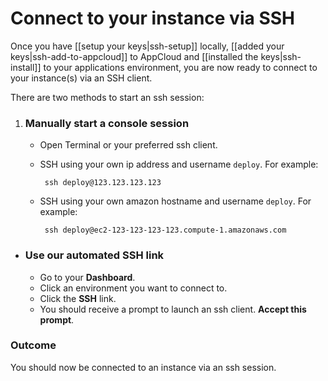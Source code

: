 # Connect to your instance via SSH

Once you have [[setup your keys|ssh-setup]] locally, [[added your keys|ssh-add-to-appcloud]]
to AppCloud and [[installed the keys|ssh-install]] to your applications environment, you 
are now ready to connect to your instance(s) via an SSH client.

There are two methods to start an ssh session:

  1. ### Manually start a console session 
     * Open Terminal or your preferred ssh client.
     * SSH using your own ip address and username `deploy`. For example:
       
            ssh deploy@123.123.123.123
          
     * SSH using your own amazon hostname and username `deploy`. For example:
          
            ssh deploy@ec2-123-123-123-123.compute-1.amazonaws.com
      
  * ### Use our automated SSH link
      * Go to your **Dashboard**.
      * Click an environment you want to connect to.
      * Click the **SSH** link.
      * You should receive a prompt to launch an ssh client. **Accept this prompt**.


### Outcome

You should now be connected to an instance via an ssh session.